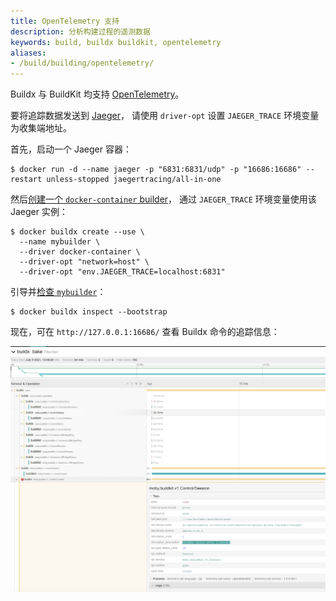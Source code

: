 ```yaml
---
title: OpenTelemetry 支持
description: 分析构建过程的遥测数据
keywords: build, buildx buildkit, opentelemetry
aliases:
- /build/building/opentelemetry/
---
```


Buildx 与 BuildKit 均支持 [OpenTelemetry](https://opentelemetry.io/)。

要将追踪数据发送到 [Jaeger](https://github.com/jaegertracing/jaeger)，
请使用 `driver-opt` 设置 `JAEGER_TRACE` 环境变量为收集端地址。

首先，启动一个 Jaeger 容器：

```console
$ docker run -d --name jaeger -p "6831:6831/udp" -p "16686:16686" --restart unless-stopped jaegertracing/all-in-one
```

然后[创建一个 `docker-container` builder](/manuals/build/builders/drivers/docker-container.md)，
通过 `JAEGER_TRACE` 环境变量使用该 Jaeger 实例：

```console
$ docker buildx create --use \
  --name mybuilder \
  --driver docker-container \
  --driver-opt "network=host" \
  --driver-opt "env.JAEGER_TRACE=localhost:6831"
```

引导并[检查 `mybuilder`](/reference/cli/docker/buildx/inspect.md)：

```console
$ docker buildx inspect --bootstrap
```

现在，可在 `http://127.0.0.1:16686/` 查看 Buildx 命令的追踪信息：

![OpenTelemetry Buildx Bake](../images/opentelemetry.png)
